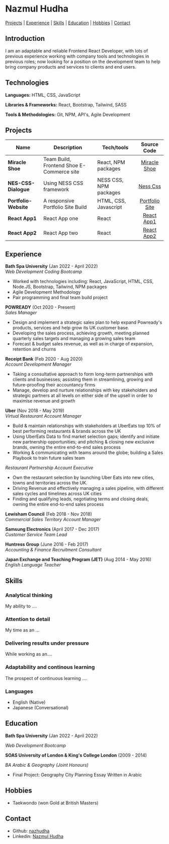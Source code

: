 # Nazmul Hudha

[Projects](#projects) | [Experience](#experience) | [Skills](#skills) | [Education](#education) | [Hobbies](#hobbies) | [Contact](#contact)

## Introduction

I am an adaptable and reliable Frontend React Developer, with lots of previous experience working with company tools and technologies in previous roles; now looking for a position on the development team to help bring company products and services to clients and end users.

## Technologies
**Languages:** HTML, CSS, JavaScript

**Libraries & Frameworks:** React, Bootstrap, Tailwind, SASS

**Tools & Methodologies:** Git, NPM, API's, Agile Development

## Projects

| Name                         | Description       | Tech/tools        | Source Code |
| ---------------------------- | ----------------- | ----------------- | :---------: |
| **Miracle Shoe** | Team Build, Frontend Shoe E-Commerce site   | React, NPM packages | [Miracle Shoe](https://github.com/nazhudha/miracle-shoes-ecommerce) |
| **NES-CSS-Dialogue**          | Using NESS CSS framework   |  NESS CSS, NPM packages   |  [Ness Css ](https://github.com/nazhudha/css---NES-CSS-Dialogue)  |
| **Portfolio-Website**         |  A responsive Portfolio Site Build   |  HTML, CSS, Javascript   |  [Portfolio Site](https://github.com/nazhudha/Portfolio-Website)  |
| **React App1**    |  React App one  |  React  |  [React App1](https://github.com/nazhudha?tab=repositories)  |
| **React App2**    |  React App two  |  React  |  [React App2](https://github.com/nazhudha?tab=repositories)  |

## Experience

**Bath Spa University** (Jan 2022 - April 2022)  
_Web Development Coding Bootcamp_

- Worked with technologies including: React, JavaScript, HTML, CSS, Node.JS, Bootstrap, Tailwind, NPM packages 
- Agile Development Methodology
- Pair programming and final team build project 

**POWREADY** (Oct 2020 - Present)  
_Sales Manager_

- Design and implement a strategic sales plan to help expand Powready's products, services and help grow its UK customer base.
- Developing the sales process, achieving growth, meeting planned quarterly sales targets and managing a growing sales team
- Forecast & budget sales revenue, as well as in charge of expansion, retention and churns 

**Receipt Bank** (Feb 2020 - Aug 2020)  
_Account Development Manager_

- Taking a consultative approach to form long-term partnerships with clients and businesses; assisting them in streamlining, growing and future-proofing their accountancy firms
- Manage, develop and nurture relationships with key stakeholders and strategic partners at all levels on either side of the upsell in order to maximise revenue and growth 

**Uber** (Nov 2018 - May 2019)  
_Virtual Restaurant Account Manager_

- Build & maintain relationships with stakeholders at UberEats top 10% of best performing restaurants & brands across the UK
- Using UberEats Data to find market selection gaps; identify and initiate new partnership opportunities; and pitching & closing new exclusive brands, owning the entire end-to-end sales process
- Working & communicating with teams around the globe; building a Sales Playbook to train future sales team

_Restaurant Partnership Account Executive_
- Own the restaurant selection by launching Uber Eats into new cities, towns and territories across the UK.
- Driving Revenue and effectively managing a sales pipeline, with different sales cycles and timelines across UK cities 
- Finding and qualifying leads, negotiating terms and closing deals,  owning the entire end-to-end sales process


**Lewisham Council** (Feb 2018 - Nov 2018)  
_Commercial Sales Territory Account Manager_

**Samsung Electronics** (April 2017 - Dec 2017)  
_Customer Service Team Lead_

**Huntress Group** (June 2016 - Feb 2017)  
_Accounting & Finance Recruitment Consultant_

**Japan Exchange and Teaching Program (JET)** (Aug 2014 - May 2016)  
_English Language Teacher_


## Skills

### Analytical thinking

My ability to ....

### Attention to detail

My time as an ...
  
### Delivering results under pressure

While working as an....

### Adaptability and continous learning

The prospect of continuous learning ....
  
### Languages  

- English (Native)
- Japanese (Conversational)

## Education

**Bath Spa University** (Jan 2022 - April 2022) 

_Web Development Bootcamp_


**SOAS University of London & King's College London** (2009 - 2014)

_BA Arabic & Geography (Joint Honours)_

- Final Project: Geography City Planning Essay Written in Arabic 

## Hobbies

- Taekwondo (won Gold at British Masters)


## Contact
- Github: [nazhudha](https://github.com/nazhudha?tab=repositories)
- Linkedin: [Nazmul Hudha](https://www.linkedin.com/in/nazmul-h-7a44b7116/)